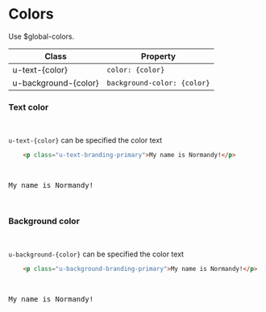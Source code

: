 # Colors

Use $global-colors. 

| Class                | Property                    |
| -------------------- | --------------------------- |
| u-text-{color}       | `color: {color}`            |
| u-background-{color} | `background-color: {color}` |


### Text color

<br>

 `u-text-{color}` can be specified the color text


```html
    <p class="u-text-branding-primary">My name is Normandy!</p>
```

<pre>
   <p class="u-text-branding-primary">My name is Normandy!</p>
</pre>

### Background color

<br>

 `u-background-{color}` can be specified the color text


```html
    <p class="u-background-branding-primary">My name is Normandy!</p>
```

<pre>
   <p class="u-p-tiny u-background-branding-primary">My name is Normandy!</p>
</pre>

<style lang="scss">
@import '../../.vuepress/scss/main.scss';
</style>